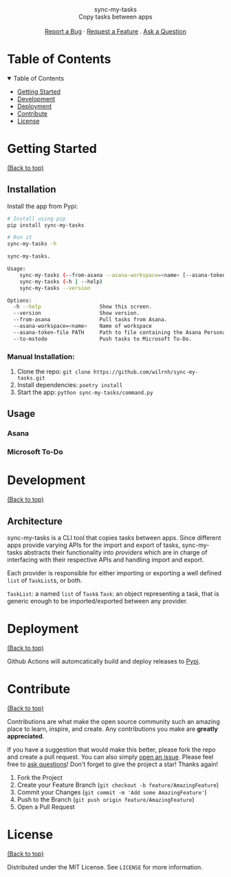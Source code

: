 
<div align="center">
  sync-my-tasks
  <br />
  Copy tasks between apps
  <br />
  <br />
  <a href="https://github.com/wilrnh/sync-my-tasks/issues/new?assignees=&labels=type:bug&template=bug_report.md&title=">Report a Bug</a>
  ·
  <a href="https://github.com/wilrnh/sync-my-tasks/issues/new?assignees=&labels=type:enhancement&template=feature_request.md&title=">Request a Feature</a>
  .
  <a href="https://github.com/wilrnh/sync-my-tasks/discussions/categories/q-a">Ask a Question</a>
</div>

# Table of Contents
<details open="open">
<summary>Table of Contents</summary>

- [Getting Started](#getting-started)
- [Development](#development)
- [Deployment](#deployment)
- [Contribute](#contribute)
- [License](#license)

</details>

# Getting Started
[(Back to top)](#table-of-contents)

## Installation

Install the app from Pypi:

```sh
# Install using pip
pip install sync-my-tasks

# Run it
sync-my-tasks -h

sync-my-tasks.

Usage:
    sync-my-tasks (--from-asana --asana-workspace=<name> [--asana-token-file PATH])  (--to-mstodo)
    sync-my-tasks (-h | --help)
    sync-my-tasks --version

Options:
  -h --help                   Show this screen.
  --version                   Show version.
  --from-asana                Pull tasks from Asana.
  --asana-workspace=<name>    Name of workspace
  --asana-token-file PATH     Path to file containing the Asana Personal token. [default: ./asana-token]
  --to-mstodo                 Push tasks to Microsoft To-Do.
```

### Manual Installation:

1. Clone the repo: `git clone https://github.com/wilrnh/sync-my-tasks.git`
1. Install dependencies: `poetry install`
1. Start the app: `python sync-my-tasks/command.py`

## Usage

### Asana

### Microsoft To-Do

# Development
[(Back to top)](#table-of-contents)

## Architecture

sync-my-tasks is a CLI tool that copies tasks between apps. Since different apps provide varying APIs for the import and export of tasks, sync-my-tasks abstracts their functionality into _providers_ which are in charge of interfacing with their respective APIs and handling import and export.

Each provider is responsible for either importing or exporting a well defined `list` of `TaskList`s, or both.

`TaskList`: a named `list` of `Task`s
`Task`: an object representing a task, that is generic enough to be imported/exported between any provider.

# Deployment
[(Back to top)](#table-of-contents)

Github Actions will automcatically build and deploy releases to [Pypi](https://pypi.org/project/sync-my-tasks/).

# Contribute
[(Back to top)](#table-of-contents)

Contributions are what make the open source community such an amazing place to learn, inspire, and create. Any contributions you make are **greatly appreciated**.

If you have a suggestion that would make this better, please fork the repo and create a pull request. You can also simply [open an issue](https://github.com/wilrnh/sync-my-tasks/issues/new?assignees=&labels=type:enhancement&template=feature_request.md&title=). Please feel free to [ask questions](https://github.com/wilrnh/sync-my-tasks/discussions/categories/q-a)!
Don't forget to give the project a star! Thanks again!

1. Fork the Project
2. Create your Feature Branch (`git checkout -b feature/AmazingFeature`)
3. Commit your Changes (`git commit -m 'Add some AmazingFeature'`)
4. Push to the Branch (`git push origin feature/AmazingFeature`)
5. Open a Pull Request

# License
[(Back to top)](#table-of-contents)

Distributed under the MIT License. See `LICENSE` for more information.